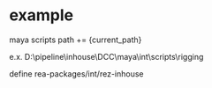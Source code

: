 # example

maya scripts path += {current_path}

e.x.
D:\pipeline\inhouse\DCC\maya\int\scripts\rigging

define rea-packages/int/rez-inhouse